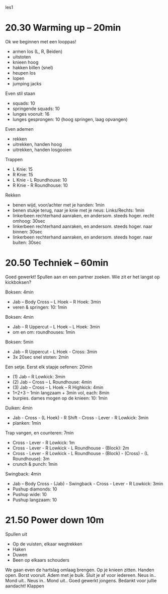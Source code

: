 les1

# 20.30 Warming up – 20min

Ok we beginnen met een looppas!

 - armen los (L, R, Beiden)
 - uitstoten
 - knieen hoog
 - hakken billen (snel)
 - heupen los
 - lopen
 - jumping jacks

Even stil staan

 - squads: 10
 - springende squads: 10
 - lunges vooruit: 16
 - lunges gesprongen: 10 (hoog springen, laag opvangen)

Even ademen

 - rekken
 - uitrekken, handen hoog
 - uitrekken, handen losgooien

Trappen

 - L Knie: 15
 - R Knie: 15
 - L Knie - L Roundhouse: 10
 - R Knie - R Roundhouse: 10

Rekken

 - benen wijd, voor/achter met je handen: 1min
 - benen stukje terug, naar je knie met je neus: Links/Rechts: 1min
 - linkerbeen rechterhand aanraken, en andersom. steeds hoger. recht omhoog: 30sec
 - linkerbeen rechterhand aanraken, en andersom. steeds hoger. naar binnen: 30sec
 - linkerbeen rechterhand aanraken, en andersom. steeds hoger. naar buiten: 30sec

# 20.50 Techniek – 60min

Goed gewerkt! Spullen aan en een partner zoeken.
Wie zit er het langst op kickboksen?

Boksen: 4min

 - Jab – Body Cross – L Hoek – R Hoek: 3min
 - veren & springen: 10: 1min

Boksen: 4min

 - Jab – R Uppercut – L Hoek – L Hoek: 3min
 - om en om: roundhouses: 1min

Boksen: 5min

 - Jab – R Uppercut - L Hoek - Cross: 3min
 - 3x 20sec snel stoten: 2min

Een setje. Eerst elk stapje oefenen: 20min

 - (1) Jab – R Lowkick: 3min
 - (2) Jab – Cross – L Roundhouse: 4min
 - (3) Jab – Cross – L Hoek – R Highkick: 4min
 - 1+2+3 – 1min langzaam + 3min vol, each: 8min
 - burpies. dames mogen op de knieen: 10: 1min

Duiken: 4min

 - Jab - Cross - (L Hoek) - R Shift - Cross - Lever - R Lowkick: 3min
 - planken: 1min

Trap vangen, en counteren: 7min

 - Cross - Lever - R Lowkick: 1m
 - Cross - Lever - R Lowkick - L Roundhouse - (Block): 2m
 - Cross - Lever - R Lowkick - L Roundhouse - (Block) - (Cross) - (L Roundhouse): 3m
 - crunch & punch: 1min

Swingback: 4min

 - Jab – Body Cross - (Jab) - Swingback - Cross - Lever - R Lowkick: 3min
 - Pushup diamonds: 10
 - Pushup wide: 10
 - Pushup langzaam: 10

# 21.50 Power down 10m

Spullen uit

- Op de vuisten, elkaar wegtrekken
- Haken
- Duwen
- Been op elkaars schouders

We gaan even de hartslag omlaag brengen.
Op je knieen zitten. Handen open. Borst vooruit. Adem met je buik. Sluit je af voor iedereen. Neus in..  Mond uit.. Neus in.. Mond uit..
Goed gewerkt jongens. Bedankt voor jullie aandacht!
Klappen
